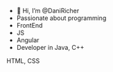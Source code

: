 - 👋 Hi, I’m @DaniRicher
- Passionate about programming
- FrontEnd
- JS
- Angular
- Developer in Java, C++

HTML, CSS

<!---
DaniRicher/DaniRicher is a ✨ special ✨ repository because its `README.md` (this file) appears on your GitHub profile.
You can click the Preview link to take a look at your changes.
--->
